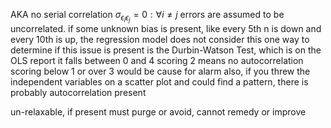 AKA no serial correlation
$\sigma_{\epsilon_i \epsilon_j} = 0 : \forall i \neq j$
		errors are assumed to be uncorrelated.
						if some unknown bias is present, like every 5th n is down and every 10th is up, the regression model does not consider this
			one way to determine if this issue is present is the Durbin-Watson Test, which is on the OLS report
					it falls between 0 and 4
					scoring 2 means no autocorrelation
					scoring below 1 or over 3 would be cause for alarm
									also, if you threw the independent variables on a scatter plot and could find a pattern, there is probably autocorrelation present

un-relaxable, if present must purge or avoid, 
	cannot remedy or improve